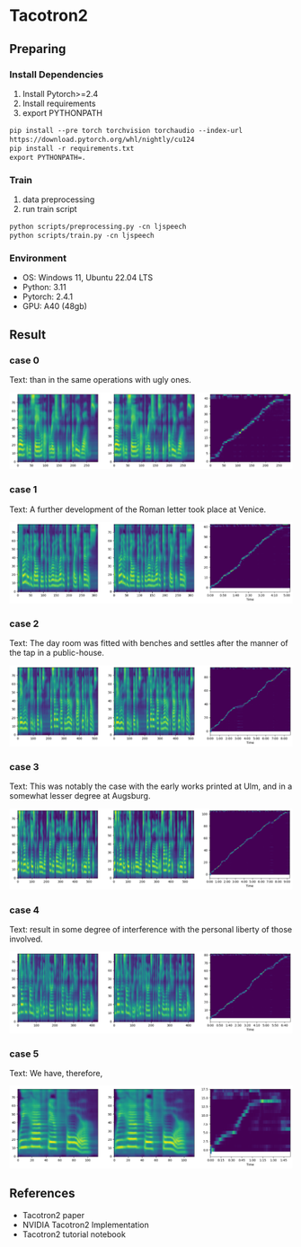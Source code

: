 # Tacotron2 

## Preparing

### Install Dependencies
1. Install Pytorch>=2.4
2. Install requirements
3. export PYTHONPATH

```shell
pip install --pre torch torchvision torchaudio --index-url https://download.pytorch.org/whl/nightly/cu124
pip install -r requirements.txt
export PYTHONPATH=.
```

### Train

1. data preprocessing
2. run train script

```shell
python scripts/preprocessing.py -cn ljspeech
python scripts/train.py -cn ljspeech
```

### Environment
- OS: Windows 11, Ubuntu 22.04 LTS
- Python: 3.11
- Pytorch: 2.4.1
- GPU: A40 (48gb)

## Result

### case 0

Text: than in the same operations with ugly ones.

![case0](https://raw.githubusercontent.com/crlotwhite/Tacotron2/refs/heads/master/docs/case0.png)

### case 1

Text: A further development of the Roman letter took place at Venice.

![case1](https://raw.githubusercontent.com/crlotwhite/Tacotron2/refs/heads/master/docs/case1.png)

### case 2

Text: The day room was fitted with benches and settles after the manner of the tap in a public-house.

![case2](https://raw.githubusercontent.com/crlotwhite/Tacotron2/refs/heads/master/docs/case2.png)

### case 3

Text: This was notably the case with the early works printed at Ulm, and in a somewhat lesser degree at Augsburg.

![case3](https://raw.githubusercontent.com/crlotwhite/Tacotron2/refs/heads/master/docs/case3.png)

### case 4

Text: result in some degree of interference with the personal liberty of those involved.

![case4](https://raw.githubusercontent.com/crlotwhite/Tacotron2/refs/heads/master/docs/case4.png)

### case 5

Text: We have, therefore,

![case5](https://raw.githubusercontent.com/crlotwhite/Tacotron2/refs/heads/master/docs/case5.png)


## References
- Tacotron2 paper
- NVIDIA Tacotron2 Implementation
- Tacotron2 tutorial notebook